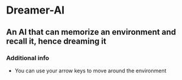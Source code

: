 # Dreamer-AI
## An AI that can memorize an environment and recall it, hence dreaming it
### Additional info
- You can use your arrow keys to move around the environment
